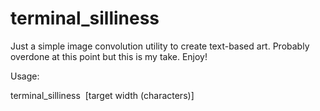 # terminal_silliness

Just a simple image convolution utility to create text-based art. Probably overdone at this point but this is my take. Enjoy!

Usage:

terminal_silliness <image path or url> [target width (characters)]
